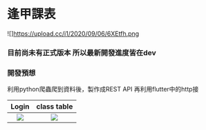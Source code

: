 # 逢甲課表
![]https://upload.cc/i1/2020/09/06/6XEtfh.png

### 目前尚未有正式版本 所以最新開發進度皆在dev

### 開發預想
利用python爬蟲爬到資料後，製作成REST API
再利用flutter中的http接



|             Login                    |              class table             |
| :----------------------------------: | :----------------------------------: |
| ![](https://upload.cc/i1/2020/09/06/ifVlu8.png) | ![](https://upload.cc/i1/2020/09/06/DGvkRI.png) |
